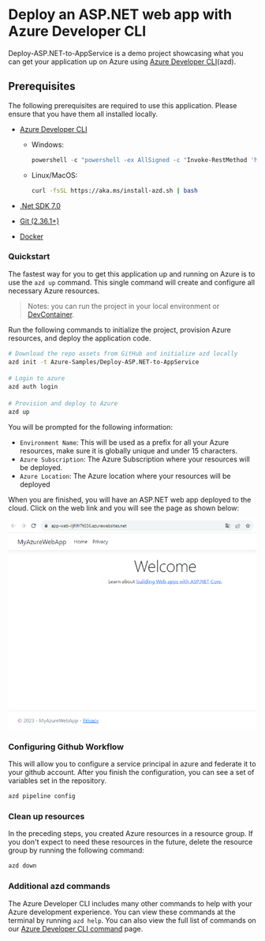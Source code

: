 # Deploy an ASP.NET web app with Azure Developer CLI

Deploy-ASP.NET-to-AppService is a demo project showcasing what you can get your application up on Azure using [Azure Developer CLI](https://learn.microsoft.com/en-us/azure/developer/azure-developer-cli/overview)(azd).

## Prerequisites

The following prerequisites are required to use this application.  Please ensure that you have them all installed locally.

- [Azure Developer CLI](https://aka.ms/azure-dev/install)
  - Windows:

    ```powershell
    powershell -c "powershell -ex AllSigned -c "Invoke-RestMethod 'https://aka.ms/install-azd.ps1' | Invoke-Expression""
    ```

  - Linux/MacOS:

    ```bash
    curl -fsSL https://aka.ms/install-azd.sh | bash 
    ```

- [.Net SDK 7.0](https://dotnet.microsoft.com/en-us/download/dotnet/7.0)

- [Git (2.36.1+)](https://git-scm.com/)

- [Docker](https://docs.docker.com/get-docker/)

### Quickstart

The fastest way for you to get this application up and running on Azure is to use the `azd up` command. This single command will create and configure all necessary Azure resources.

>Notes: you can run the project in your local environment or [DevContainer](https://code.visualstudio.com/docs/devcontainers/containers).

Run the following commands to initialize the project, provision Azure resources, and deploy the application code.

```bash
# Download the repo assets from GitHub and initialize azd locally
azd init -t Azure-Samples/Deploy-ASP.NET-to-AppService

# Login to azure
azd auth login

# Provision and deploy to Azure
azd up
```

You will be prompted for the following information:

- `Environment Name`: This will be used as a prefix for all your Azure resources, make sure it is globally unique and under 15 characters.
- `Azure Subscription`: The Azure Subscription where your resources will be deployed.
- `Azure Location`: The Azure location where your resources will be deployed

When you are finished, you will have an ASP.NET web app deployed to the cloud. Click on the web link and you will see the page as shown below:

!["Screenshot of deployed Web app"](assets/web.png)

### Configuring Github Workflow

This will allow you to configure a service principal in azure and federate it to your github account. After you finish the configuration, you can see a set of variables set in the repository.

```bash
azd pipeline config
```

### Clean up resources

In the preceding steps, you created Azure resources in a resource group. If you don't expect to need these resources in the future, delete the resource group by running the following command:

```bash
azd down
```

### Additional azd commands

The Azure Developer CLI includes many other commands to help with your Azure development experience. You can view these commands at the terminal by running `azd help`. You can also view the full list of commands on our [Azure Developer CLI command](https://aka.ms/azure-dev/ref) page.
